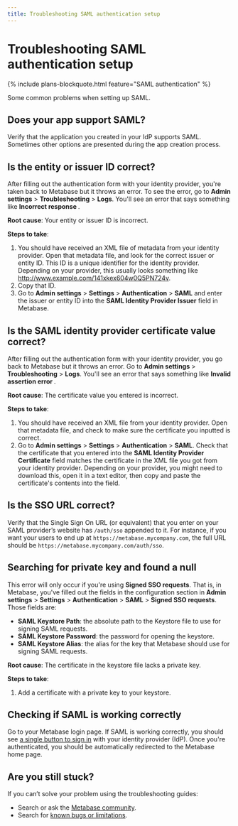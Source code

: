 ```yaml
---
title: Troubleshooting SAML authentication setup
---
```


# Troubleshooting SAML authentication setup

{% include plans-blockquote.html feature="SAML authentication" %}

Some common problems when setting up SAML.

## Does your app support SAML?

Verify that the application you created in your IdP supports SAML. Sometimes other options are presented during the app creation process.

## Is the entity or issuer ID correct?

After filling out the authentication form with your identity provider, you're taken back to Metabase but it throws an error. To see the error, go to **Admin settings** > **Troubleshooting** > **Logs**. You'll see an error that says something like **Incorrect response <issuer>**.

**Root cause**: Your entity or issuer ID is incorrect.

**Steps to take**:

1. You should have received an XML file of metadata from your identity provider. Open that metadata file, and look for the correct issuer or entity ID. This ID is a unique identifier for the identity provider. Depending on your provider, this usually looks something like http://www.example.com/141xkex604w0Q5PN724v.
2. Copy that ID.
3. Go to **Admin settings** > **Settings** > **Authentication** > **SAML** and enter the issuer or entity ID into the **SAML Identity Provider Issuer** field in Metabase. 

## Is the SAML identity provider certificate value correct?

After filling out the authentication form with your identity provider, you go back to Metabase but it throws an error. Go to **Admin settings** > **Troubleshooting** > **Logs**. You'll see an error that says something like **Invalid assertion error <issuer>**. 

**Root cause**: The certificate value you entered is incorrect.

**Steps to take**:

1. You should have received an XML file from your identity provider. Open that metadata file, and check to make sure the certificate you inputted is correct.
2. Go to **Admin settings** > **Settings** > **Authentication** > **SAML**. Check that the certificate that you entered into the **SAML Identity Provider Certificate** field matches the certificate in the XML file you got from your identity provider. Depending on your provider, you might need to download this, open it in a text editor, then copy and paste the certificate's contents into the field.

## Is the SSO URL correct?

Verify that the Single Sign On URL (or equivalent) that you enter on your SAML provider’s website has `/auth/sso` appended to it. For instance, if you want your users to end up at `https://metabase.mycompany.com`, the full URL should be `https://metabase.mycompany.com/auth/sso`.

## Searching for private key and found a null

This error will only occur if you're using **Signed SSO requests**. That is, in Metabase, you've filled out the fields in the configuration section in **Admin settings** > **Settings** > **Authentication** > **SAML** > **Signed SSO requests**. Those fields are:

- **SAML Keystore Path**: the absolute path to the Keystore file to use for signing SAML requests.
- **SAML Keystore Password**: the password for opening the keystore.
- **SAML Keystore Alias**: the alias for the key that Metabase should use for signing SAML requests.

**Root cause**: The certificate in the keystore file lacks a private key.

**Steps to take**:

1. Add a certificate with a private key to your keystore.

## Checking if SAML is working correctly

Go to your Metabase login page. If SAML is working correctly, you should see [a single button to sign in](/glossary/sso) with your identity provider (IdP). Once you're authenticated, you should be automatically redirected to the Metabase home page.

## Are you still stuck?

If you can’t solve your problem using the troubleshooting guides:

- Search or ask the [Metabase community](https://discourse.metabase.com/).
- Search for [known bugs or limitations](./known-issues.html).